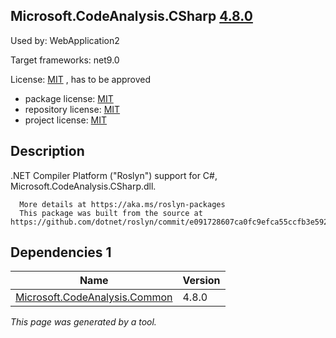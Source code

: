 Microsoft.CodeAnalysis.CSharp [4.8.0](https://www.nuget.org/packages/Microsoft.CodeAnalysis.CSharp/4.8.0)
--------------------

Used by: WebApplication2

Target frameworks: net9.0

License: [MIT](../../../../licenses/mit) , has to be approved

- package license: [MIT](https://licenses.nuget.org/MIT) 
- repository license: [MIT](https://github.com/dotnet/roslyn) 
- project license: [MIT](https://github.com/dotnet/roslyn) 

Description
-----------
.NET Compiler Platform ("Roslyn") support for C#, Microsoft.CodeAnalysis.CSharp.dll.
    
      More details at https://aka.ms/roslyn-packages
      This package was built from the source at https://github.com/dotnet/roslyn/commit/e091728607ca0fc9efca55ccfb3e59259c6b5a0a.

Dependencies 1
-----------

|Name|Version|
|----------|:----|
|[Microsoft.CodeAnalysis.Common](../../../../packages/nuget.org/microsoft.codeanalysis.common/4.8.0)|4.8.0|

*This page was generated by a tool.*